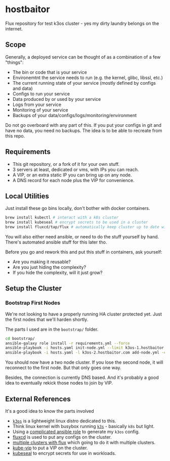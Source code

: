 # hostbaitor

Flux repository for test k3os cluster - yes my dirty laundry belongs on the internet.

## Scope

Generally, a deployed service can be thought of as a combination of a few "things":

- The bin or code that is your service
- Environemtnt the service needs to run (e.g. the kernel, glibc, libssl, etc.)
- The current running state of your service (mostly defined by configs and data)
- Configs to run your service
- Data produced by or used by your service
- Logs from your service
- Monitoring of your service
- Backups of your data/configs/logs/monitoring/environment

Do not go overboard with any part of this.
If you put your configs in git and have no data, you need no backups.
The idea is to be able to recreate from this repo.

## Requirements

- This git repository, or a fork of it for your own stuff.
- 3 servers at least, dedicated or vms, with IPs you can reach.
- A VIP, or an extra static IP you can bring up on any node.
- A DNS record for each node plus the VIP for convenience.

## Local Utilities

Just install these go bins locally, don't bother with docker containers.

```bash
brew install kubectl # interact with a k8s cluster
brew install kubeseal # encrypt secrets to be used in a cluster
brew install fluxcd/tap/flux # automatically keep cluster up to date with git repo
```

You will also either need ansible, or need to do the stuff yourself by hand.
There's automated ansible stuff for this later tho.

Before you go and rework this and put this stuff in containers, ask yourself:

- Are you making it reusable?
- Are you just hiding the complexity?
- If you hide the complexity, will it just grow?

## Setup the Cluster

### Bootstrap First Nodes

We're not looking to have a properly running HA cluster protected yet.
Just the first nodes that we'll harden shortly.

The parts I used are in the `bootstrap/` folder.

```bash
cd bootstrap/
ansible-galaxy role install -r requirements.yml --force
ansible-playbook -i hosts.yaml init-node.yml --limit k3os-1.hostbaitor.com
ansible-playbook -i hosts.yaml -l k3os-2.hostbaitor.com add-node.yml -e 'k3os_server=k3os-1.hostbaitor.com'
```

You should now have a two node cluster.
If you lose the second node, it will reconnect to the first node.
But that only goes one way.

Besides, the connection is currently DNS based.
And it's probably a good idea to eventually rekick those nodes to join by VIP.

## External References

It's a good idea to know the parts involved

- [`k3os`][1] is a lightweight linux distro dedicated to this.
- Think linux kernel with busybox running [`k3s`][2] - basically `k8s` but light.
- Using a [complicated ansible role][3] to generate my `k3os` config.
- [fluxcd][4] is used to put any configs on the cluster.
- [multiple clusters with flux][5] which going to do it with multiple clusters.
- [kube-vip][6] to put a VIP on the cluster.
- [kubeseal][7] to encrypt secrets for use in workloads.

[1]: <https://github.com/rancher/k3os#sample-configyaml> "k3os"
[2]: <https://github.com/k3s-io/k3s/blob/master/README.md> "k3s"
[3]: <https://github.com/jakdept/bootstrap_k3os> "bootstrap k3os"
[4]: <https://fluxcd.io/docs/get-started/> "fluxcd"
[5]: <https://github.com/fluxcd/flux2-multi-tenancy> "multiple clusters in flux"
[6]: <https://kube-vip.io> "kube-vip"
[7]: <https://fluxcd.io/docs/guides/sealed-secrets/> "kubeseal"
